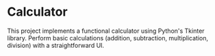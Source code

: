 # Calculator
 This project implements a functional calculator using Python's Tkinter library. Perform basic calculations (addition, subtraction, multiplication, division) with a straightforward UI.
